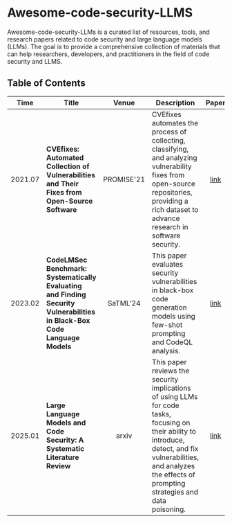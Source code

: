 # Awesome-code-security-LLMS

Awesome-code-security-LLMs is a curated list of resources, tools, and research papers related to code security and large language models (LLMs). The goal is to provide a comprehensive collection of materials that can help researchers, developers, and practitioners in the field of code security and LLMS.

## Table of Contents

| Time    | Title             |Venue            |Description           |Paper                   |Resources                   |
|:-------:|------------------|:---------------:|---------------------|:----------------------:|:----------------------:|
| 2021.07 | **CVEfixes: Automated Collection of Vulnerabilities and Their Fixes from Open-Source Software** | PROMISE'21 |CVEfixes automates the process of collecting, classifying, and analyzing vulnerability fixes from open-source repositories, providing a rich dataset to advance research in software security.|[link](https://arxiv.org/abs/2107.08760)|[code](https://github.com/secureIT-project/CVEfixes)<br>[dataset](https://zenodo.org/records/13118970)|
| 2023.02 | **CodeLMSec Benchmark: Systematically Evaluating and Finding Security Vulnerabilities in Black-Box Code Language Models** | SaTML'24 |This paper evaluates security vulnerabilities in black-box code generation models using few-shot prompting and CodeQL analysis.|[link](https://arxiv.org/abs/2302.04012)|-|
| 2025.01 | **Large Language Models and Code Security: A Systematic Literature Review** | arxiv |This paper reviews the security implications of using LLMs for code tasks, focusing on their ability to introduce, detect, and fix vulnerabilities, and analyzes the effects of prompting strategies and data poisoning.|[link](https://arxiv.org/abs/2412.15004)|-|

